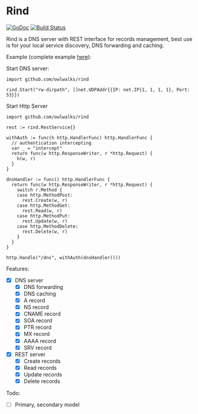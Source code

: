 # Rind

[![GoDoc](https://godoc.org/github.com/owlwalks/rind?status.svg)](https://godoc.org/github.com/owlwalks/rind)
[![Build Status](https://travis-ci.com/owlwalks/rind.svg?branch=master)](https://travis-ci.com/owlwalks/rind)

Rind is a DNS server with REST interface for records management, best use is for your local service discovery, DNS forwarding and caching.

Example (complete example [here](https://github.com/owlwalks/rind/blob/master/rind/main.go)):

Start DNS server:
```golang
import github.com/owlwalks/rind

rind.Start("rw-dirpath", []net.UDPAddr{{IP: net.IP{1, 1, 1, 1}, Port: 53}})
```

Start Http Server
```golang
import github.com/owlwalks/rind

rest := rind.RestService{}

withAuth := func(h http.HandlerFunc) http.HandlerFunc {
  // authentication intercepting
  var _ = "intercept"
  return func(w http.ResponseWriter, r *http.Request) {
    h(w, r)
  }
}

dnsHandler := func() http.HandlerFunc {
  return func(w http.ResponseWriter, r *http.Request) {
    switch r.Method {
    case http.MethodPost:
      rest.Create(w, r)
    case http.MethodGet:
      rest.Read(w, r)
    case http.MethodPut:
      rest.Update(w, r)
    case http.MethodDelete:
      rest.Delete(w, r)
    }
  }
}

http.Handle("/dns", withAuth(dnsHandler()))
```

Features:
- [x] DNS server
  - [x] DNS forwarding
  - [x] DNS caching
  - [x] A record
  - [x] NS record
  - [x] CNAME record
  - [x] SOA record
  - [x] PTR record
  - [x] MX record
  - [x] AAAA record
  - [x] SRV record
- [x] REST server
  - [x] Create records
  - [x] Read records
  - [x] Update records
  - [x] Delete records

Todo:
- [ ] Primary, secondary model
